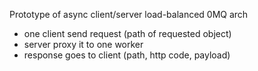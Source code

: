 Prototype of async client/server load-balanced 0MQ arch

- one client send request (path of requested object)
- server proxy it to one worker
- response goes to client (path, http code, payload)
